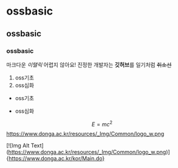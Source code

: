 # ossbasic
## ossbasic
### ossbasic

마크다운 *이탤릭* 어렵지 않아요!
진정한 개발자는 **깃허브**를 일기처럼
~~취소선~~

1. oss기초
2. oss심화

* oss기초
- oss심화

$$E=mc^2$$
https://www.donga.ac.kr/resources/_Img/Common/logo_w.png

[![Img Alt Text] (https://www.donga.ac.kr/resources/_Img/Common/logo_w.png)]{https://www.donga.ac.kr/kor/Main.do}
